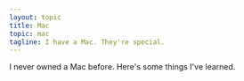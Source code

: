 ```yaml
---
layout: topic
title: Mac
topic: mac
tagline: I have a Mac. They're special.
---
```


I never owned a Mac before. Here's some things I've learned.